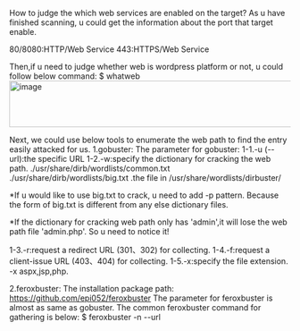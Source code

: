 How to judge the which web services are enabled on the target?
As u have finished scanning, u could get the information about the port that target enable.

80/8080:HTTP/Web Service
443:HTTPS/Web Service

Then,if u need to judge whether web is wordpress platform or not, u could follow below command:
$ whatweb <URL>
<img width="894" height="83" alt="image" src="https://github.com/user-attachments/assets/d09656dc-5db5-4349-bb8f-5efa5fcc3313" />

Next, we could use below tools to enumerate the web path to find the entry easily attacked for us.
1.gobuster:
The parameter for gobuster:
1-1.-u (--url):the specific URL
1-2.-w:specify the dictionary for cracking the web path.
./usr/share/dirb/wordlists/common.txt
./usr/share/dirb/wordlists/big.txt
.the file in /usr/share/wordlists/dirbuster/

*If u would like to use big.txt to crack, u need to add -p pattern. Because the form of 
big.txt is different from any else dictionary files.

*If the dictionary for cracking web path only has 'admin',it will lose the web path file
'admin.php'. So u need to notice it!

1-3.-r:request a redirect URL (301、302) for collecting.
1-4.-f:request a client-issue URL (403、404) for collecting.
1-5.-x:specify the file extension. -x aspx,jsp,php.

2.feroxbuster:
The installation package path:
https://github.com/epi052/feroxbuster
The parameter for feroxbuster is almost as same as gobuster. The common feroxbuster command for gathering is below:
$ feroxbuster -n --url <URL>

